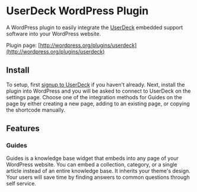 # UserDeck WordPress Plugin

A WordPress plugin to easily integrate the [UserDeck](http://userdeck.com) embedded support software into your WordPress website.

Plugin page: [http://wordpress.org/plugins/userdeck](http://wordpress.org/plugins/userdeck)

## Install

To setup, first [signup to UserDeck](http://userdeck.com) if you haven't already. Next, install the plugin into WordPress and you will be asked to connect to UserDeck on the settings page. Choose one of the integration methods for Guides on the page by either creating a new page, adding to an existing page, or copying the shortcode manually.

## Features

### Guides

Guides is a knowledge base widget that embeds into any page of your WordPress website. You can embed a collection, category, or a single article instead of an entire knowledge base. It inherits your theme's design. Your users will save time by finding answers to common questions through self service.